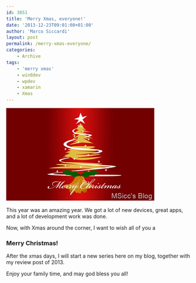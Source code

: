 ```yaml
---
id: 3851
title: 'Merry Xmas, everyone!'
date: '2013-12-23T09:01:00+01:00'
author: 'Marco Siccardi'
layout: post
permalink: /merry-xmas-everyone/
categories:
    - Archive
tags:
    - 'merry xmas'
    - win8dev
    - wpdev
    - xamarin
    - Xmas
---
```


![Merry-Christmas](/assets/img/2013/12/Merry-Christmas.jpg "Merry-Christmas")

This year was an amazing year. We got a lot of new devices, great apps, and a lot of development work was done.

Now, with Xmas around the corner, I want to wish all of you a

### Merry Christmas!

After the xmas days, I will start a new series here on my blog, together with my review post of 2013.

Enjoy your family time, and may god bless you all!